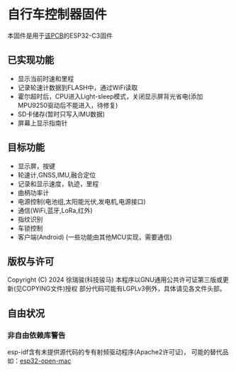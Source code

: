 # 自行车控制器固件
本固件是用于[该PCB](https://github.com/XuHg-zjcn/bicycle_board)的ESP32-C3固件

## 已实现功能
- 显示当前时速和里程
- 记录轮速计数据到FLASH中，通过WiFi读取
- 霍尔超时后，CPU进入Light-sleep模式，关闭显示屏背光省电(添加MPU9250驱动后不能进入，待修复)
- SD卡储存(暂时只写入IMU数据)
- 屏幕上显示指南针

## 目标功能
- 显示屏，按键
- 轮速计,GNSS,IMU,融合定位
- 记录和显示速度，轨迹，里程
- 曲柄功率计
- 电源控制(电池组,太阳能光伏,发电机,电源接口)
- 通信(WiFi,蓝牙,LoRa,红外)
- 指纹识别
- 车锁控制
- 客户端(Android)
(一些功能由其他MCU实现，需要通信)

## 版权与许可
Copyright (C) 2024 徐瑞骏(科技骏马)
本程序以GNU通用公共许可证第三版或更新(见COPYING文件)授权
部分代码可能有LGPLv3例外，具体请见各文件头部。

## 自由状况
### 非自由依赖库警告
esp-idf含有未提供源代码的专有射频驱动程序(Apache2许可证)，
可能的替代品如：[esp32-open-mac](https://github.com/esp32-open-mac/esp32-open-mac)
